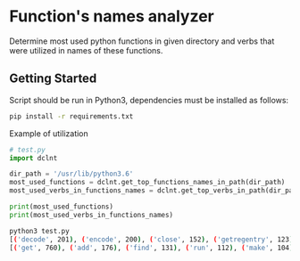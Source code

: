 # Function's names analyzer 

Determine most used python functions in given directory and verbs that were utilized in names of these functions.

## Getting Started
Script should be run in Python3, dependencies must be installed as follows:
```bash
pip install -r requirements.txt
```

Example of utilization 
```python
# test.py
import dclnt

dir_path = '/usr/lib/python3.6'
most_used_functions = dclnt.get_top_functions_names_in_path(dir_path)
most_used_verbs_in_functions_names = dclnt.get_top_verbs_in_path(dir_path)

print(most_used_functions)
print(most_used_verbs_in_functions_names)
```

```bash
python3 test.py
[('decode', 201), ('encode', 200), ('close', 152), ('getregentry', 123), ('write', 61), ('run', 58), ('transform', 52), ('reset', 50), ('read', 46), ('get', 42)]
[('get', 760), ('add', 176), ('find', 131), ('run', 112), ('make', 104), ('do', 77), ('remove', 65), ('save', 39), ('finalize', 36), ('replace', 32)]
```




